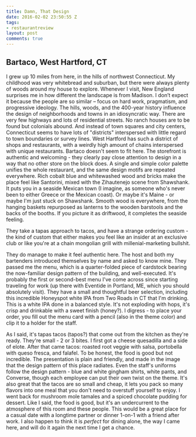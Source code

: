 ```yaml
---
title: Damn, That Design
date: 2016-02-02 23:50:55 Z
tags:
- restaurantreview
layout: post
comments: true
---
```


## Bartaco, West Hartford, CT ##

I grew up 10 miles from here, in the hills of northwest Connecticut. My childhood was very whitebread and suburban, but there were always plenty of woods around my house to explore. Whenever I visit, New England surprises me in how different the landscape is from Madison. I don’t expect it because the people are so similar – focus on hard work, pragmatism, and progressive ideology. The hills, woods, and the 400-year history influence the design of neighborhoods and towns in an idiosyncratic way. There are very few highways and lots of residential streets. No ranch houses are to be found but colonials abound. And instead of town squares and city centers, Connecticut seems to have lots of "districts" interspersed with little regard to town boundaries or survey lines.
West Hartford has such a district of shops and restaurants, with a weirdly high amount of chains interspersed with unique restaurants. Bartaco doesn't seem to fit here. The storefront is authentic and welcoming - they clearly pay close attention to design in a way that no other store on the block does. A single and simple color palette unifies the whole restaurant, and the same design motifs are repeated everywhere.
Rich cobalt blue and whitewashed wood and bricks make the place feel like Santorini, mixed with the Zihautenejo scene from Shawshank. It puts you in a seaside Mexican town (I imagine, as someone who's never been to either Greece or the Mexican coast). Or maybe it's Maine - or maybe I'm just stuck on Shawshank. Smooth wood is everywhere, from the hanging baskets repurposed as lanterns to the wooden barstools and the backs of the booths. If you picture it as driftwood, it completes the seaside feeling.

They take a tapas approach to tacos, and have a strange ordering custom - the kind of custom that either makes you feel like an insider at an exclusive club or like you're at a chain mongolian grill with millenial-marketing bullshit.

They do manage to make it feel authentic here. The host and both my bartenders introduced themselves by name and asked to know mine. They passed me the menu, which is a quarter-folded piece of cardstock bearing the now-familiar design pattern of the building, and well-executed. It's probably the first or second-best menu I've come across since starting traveling for work (up there with Eventide in Portland, ME, which you should absolutely visit). They have a small and thoughtful beer selection, including this incredible Honeyspot white IPA from Two Roads in CT that I'm drinking. This is a white IPA done in a balanced style. It's not exploding with hops, it's crisp and drinkable with a sweet finish (honey?). I digress - to place your order, you fill out the menu card with a pencil (also in the theme color) and clip it to a holder for the staff. 

As I said, it's tapas tacos (tapos?) that come out from the kitchen as they're ready. They're small - 2 or 3 bites. I first got a cheese quesadilla and a side of elote. After that came tacos: roasted root veggie with salsa, portobella with queso fresca, and falafel. To be honest, the food is good but not incredible. The presentation is plain and friendly, and made in the image that the design pattern of this place radiates. Even the staff's uniforms follow the design pattern - blue and white gingham shirts, white pants, and Converse, though each employee can put their own twist on the theme. It's also great that the tacos are so small and cheap, it lets you pack so many flavors into one meal that you don't need to overstuff yourself to enjoy. I went back for mushroom mole tamales and a spiced chocolate pudding for dessert.
Like I said, the food is good, but it's an undercurrent to the atmosphere of this room and these people. This would be a great place for a casual date with a longtime partner or dinner 1-on-1 with a friend after work. I also happen to think it is _perfect_ for dining alone, the way I came here, and will do it again the next time I get a chance. 
